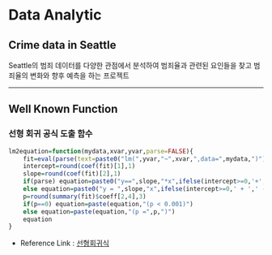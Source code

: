 # Data Analytic

## Crime data in Seattle

Seattle의 범죄 데이터를 다양한 관점에서 분석하여 범죄율과 관련된 요인들을 찾고 범죄율의 변화와 향후 예측을 하는 프로젝트

***

## Well Known Function

### 선형 회귀 공식 도출 함수 

```R
lm2equation=function(mydata,xvar,yvar,parse=FALSE){
    fit=eval(parse(text=paste0("lm(",yvar,"~",xvar,",data=",mydata,")")))
    intercept=round(coef(fit)[1],1)
    slope=round(coef(fit)[2],1)
    if(parse) equation=paste0("y==",slope,"*x",ifelse(intercept>=0,'+','-'),abs(intercept))
    else equation=paste0("y = ",slope,"x",ifelse(intercept>=0,' + ',' - '),abs(intercept))
    p=round(summary(fit)$coeff[2,4],3)
    if(p==0) equation=paste(equation,"(p < 0.001)")
    else equation=paste(equation,"(p =",p,")")
    equation
}
```

- Reference Link : [선형회귀식](https://rpubs.com/cardiomoon/98019)